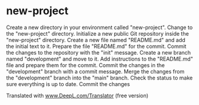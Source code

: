 # new-project

Create a new directory in your environment called "new-project".
Change to the "new-project" directory.
Initialize a new public Git repository inside the "new-project" directory.
Create a new file named "README.md" and add the initial text to it.
Prepare the file "README.md" for the commit.
Commit the changes to the repository with the "init" message.
Create a new branch named "development" and move to it.
Add instructions to the "README.md" file and prepare them for the commit.
Commit the changes in the "development" branch with a commit message.
Merge the changes from the "development" branch into the "main" branch.
Check the status to make sure everything is up to date.
Commit the changes

Translated with www.DeepL.com/Translator (free version)

